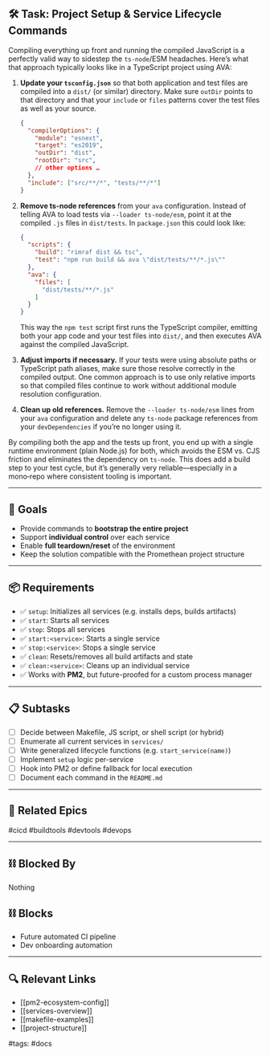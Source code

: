 ## 🛠️ Task: Project Setup & Service Lifecycle Commands

Compiling everything up front and running the compiled JavaScript is a perfectly valid way to sidestep the `ts-node`/ESM headaches. Here’s what that approach typically looks like in a TypeScript project using AVA:

1. **Update your `tsconfig.json`** so that both application and test files are compiled into a `dist/` (or similar) directory. Make sure `outDir` points to that directory and that your `include` or `files` patterns cover the test files as well as your source.

   ```json
   {
     "compilerOptions": {
       "module": "esnext",
       "target": "es2019",
       "outDir": "dist",
       "rootDir": "src",
       // other options …
     },
     "include": ["src/**/*", "tests/**/*"]
   }
   ```

2. **Remove ts-node references** from your `ava` configuration. Instead of telling AVA to load tests via `--loader ts-node/esm`, point it at the compiled `.js` files in `dist/tests`. In `package.json` this could look like:

   ```json
   {
     "scripts": {
       "build": "rimraf dist && tsc",
       "test": "npm run build && ava \"dist/tests/**/*.js\""
     },
     "ava": {
       "files": [
         "dist/tests/**/*.js"
       ]
     }
   }
   ```

   This way the `npm test` script first runs the TypeScript compiler, emitting both your app code and your test files into `dist/`, and then executes AVA against the compiled JavaScript.

3. **Adjust imports if necessary.** If your tests were using absolute paths or TypeScript path aliases, make sure those resolve correctly in the compiled output. One common approach is to use only relative imports so that compiled files continue to work without additional module resolution configuration.

4. **Clean up old references.** Remove the `--loader ts-node/esm` lines from your `ava` configuration and delete any `ts-node` package references from your `devDependencies` if you’re no longer using it.

By compiling both the app and the tests up front, you end up with a single runtime environment (plain Node.js) for both, which avoids the ESM vs. CJS friction and eliminates the dependency on `ts-node`. This does add a build step to your test cycle, but it’s generally very reliable—especially in a mono‑repo where consistent tooling is important.

---

## 🎯 Goals

- Provide commands to **bootstrap the entire project**
- Support **individual control** over each service
- Enable **full teardown/reset** of the environment
- Keep the solution compatible with the Promethean project structure

---

## 📦 Requirements

- ✅ `setup`: Initializes all services (e.g. installs deps, builds artifacts)
- ✅ `start`: Starts all services
- ✅ `stop`: Stops all services
- ✅ `start:<service>`: Starts a single service
- ✅ `stop:<service>`: Stops a single service
- ✅ `clean`: Resets/removes all build artifacts and state
- ✅ `clean:<service>`: Cleans up an individual service
- ✅ Works with **PM2**, but future-proofed for a custom process manager

---

## 📋 Subtasks

- [ ] Decide between Makefile, JS script, or shell script (or hybrid)
- [ ] Enumerate all current services in `services/`
- [ ] Write generalized lifecycle functions (e.g. `start_service(name)`)
- [ ] Implement `setup` logic per-service
- [ ] Hook into PM2 or define fallback for local execution
- [ ] Document each command in the `README.md`

---

## 🔗 Related Epics

#cicd #buildtools #devtools #devops

---

## ⛓️ Blocked By

Nothing

## ⛓️ Blocks

- Future automated CI pipeline
- Dev onboarding automation

---

## 🔍 Relevant Links

- [[pm2-ecosystem-config]]
- [[services-overview]]
- [[makefile-examples]]
- [[project-structure]]

#tags: #docs
